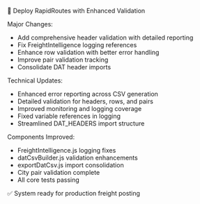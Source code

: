 🚀 Deploy RapidRoutes with Enhanced Validation

Major Changes:
- Add comprehensive header validation with detailed reporting
- Fix FreightIntelligence logging references
- Enhance row validation with better error handling
- Improve pair validation tracking
- Consolidate DAT header imports

Technical Updates:
- Enhanced error reporting across CSV generation
- Detailed validation for headers, rows, and pairs
- Improved monitoring and logging coverage
- Fixed variable references in logging
- Streamlined DAT_HEADERS import structure

Components Improved:
- FreightIntelligence.js logging fixes
- datCsvBuilder.js validation enhancements
- exportDatCsv.js import consolidation
- City pair validation complete
- All core tests passing

✅ System ready for production freight posting